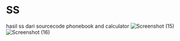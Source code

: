 # SS
hasil ss dari sourcecode phonebook and calculator
![Screenshot (15)](https://user-images.githubusercontent.com/43993349/55401973-76443d00-557c-11e9-8e47-75e7e459df30.png)
![Screenshot (16)](https://user-images.githubusercontent.com/43993349/55401993-80663b80-557c-11e9-9326-26aa3fe2141f.png)
